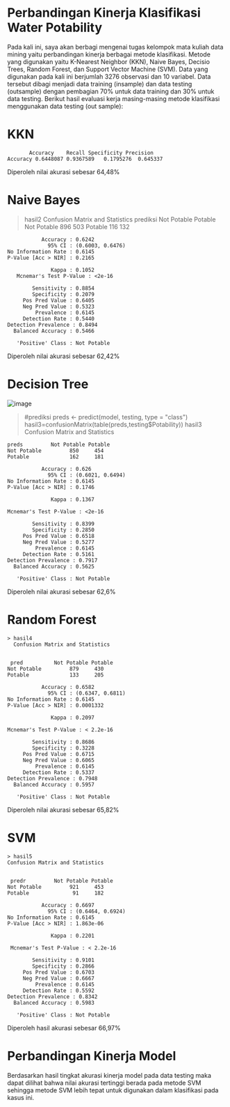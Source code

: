 # Perbandingan Kinerja Klasifikasi Water Potability
Pada kali ini, saya akan berbagi mengenai tugas kelompok mata kuliah data mining yaitu perbandingan kinerja berbagai metode klasifikasi. Metode yang digunakan yaitu K-Nearest Neighbor (KKN), Naive Bayes, Decisio Trees, Random Forest, dan Support Vector Machine (SVM). Data yang digunakan pada kali ini berjumlah 3276 observasi dan 10 variabel. Data tersebut dibagi menjadi data training (insample) dan data testing (outsample) dengan pembagian 70% untuk data training dan 30% untuk data testing. Berikut hasil evaluasi kerja masing-masing metode klasifikasi menggunakan data testing (out sample):

# KKN      
           Accuracy    Recall Specificity Precision
    Accuracy 0.6448087 0.9367589   0.1795276  0.645337

Diperoleh nilai akurasi sebesar 64,48%

# Naive Bayes
> hasil2
Confusion Matrix and Statistics
  prediksi      Not Potable Potable
  Not Potable         896     503
  Potable             116     132
                                          
               Accuracy : 0.6242          
                 95% CI : (0.6003, 0.6476)
    No Information Rate : 0.6145          
    P-Value [Acc > NIR] : 0.2165          
                                          
                  Kappa : 0.1052          
       Mcnemar's Test P-Value : <2e-16          
                                          
            Sensitivity : 0.8854          
            Specificity : 0.2079          
         Pos Pred Value : 0.6405          
         Neg Pred Value : 0.5323          
             Prevalence : 0.6145          
         Detection Rate : 0.5440
    Detection Prevalence : 0.8494          
      Balanced Accuracy : 0.5466          
                                          
       'Positive' Class : Not Potable
Diperoleh nilai akurasi sebesar 62,42%

# Decision Tree
![image](https://user-images.githubusercontent.com/102334577/161410164-196fa48a-9982-4956-b21b-6c0049d3ee04.png)
> #prediksi
> preds <- predict(model, testing, type = "class")
> hasil3=confusionMatrix(table(preds,testing$Potability))
> hasil3
    Confusion Matrix and Statistics
           
    preds         Not Potable Potable
    Not Potable         850     454
    Potable             162     181
                                          
               Accuracy : 0.626           
                 95% CI : (0.6021, 0.6494)
    No Information Rate : 0.6145          
    P-Value [Acc > NIR] : 0.1746          
                                          
                  Kappa : 0.1367          
                                          
    Mcnemar's Test P-Value : <2e-16          
                                          
            Sensitivity : 0.8399          
            Specificity : 0.2850          
         Pos Pred Value : 0.6518          
         Neg Pred Value : 0.5277          
             Prevalence : 0.6145          
         Detection Rate : 0.5161          
    Detection Prevalence : 0.7917          
      Balanced Accuracy : 0.5625          
                                          
       'Positive' Class : Not Potable     
Diperoleh nilai akurasi sebesar 62,6%

# Random Forest
    > hasil4
      Confusion Matrix and Statistics

             
     pred          Not Potable Potable
    Not Potable         879     430
    Potable             133     205
                                          
               Accuracy : 0.6582          
                 95% CI : (0.6347, 0.6811)
    No Information Rate : 0.6145          
    P-Value [Acc > NIR] : 0.0001332       
                                          
                  Kappa : 0.2097          
                                          
    Mcnemar's Test P-Value : < 2.2e-16       
                                          
            Sensitivity : 0.8686          
            Specificity : 0.3228          
         Pos Pred Value : 0.6715          
         Neg Pred Value : 0.6065          
             Prevalence : 0.6145          
         Detection Rate : 0.5337          
    Detection Prevalence : 0.7948          
      Balanced Accuracy : 0.5957          
                                          
       'Positive' Class : Not Potable       
Diperoleh nilai akurasi sebesar 65,82%

# SVM
    > hasil5
    Confusion Matrix and Statistics

             
     predr         Not Potable Potable
    Not Potable         921     453
    Potable              91     182
                                          
               Accuracy : 0.6697          
                 95% CI : (0.6464, 0.6924)
    No Information Rate : 0.6145          
    P-Value [Acc > NIR] : 1.863e-06       
                                          
                  Kappa : 0.2201          
                                          
     Mcnemar's Test P-Value : < 2.2e-16       
                                          
            Sensitivity : 0.9101          
            Specificity : 0.2866          
         Pos Pred Value : 0.6703          
         Neg Pred Value : 0.6667          
             Prevalence : 0.6145          
         Detection Rate : 0.5592          
    Detection Prevalence : 0.8342          
      Balanced Accuracy : 0.5983          
                                          
       'Positive' Class : Not Potable
Diperoleh hasil akurasi sebesar 66,97%

# Perbandingan Kinerja Model
Berdasarkan hasil tingkat akurasi kinerja model pada data testing maka dapat dilihat bahwa nilai akurasi tertinggi berada pada metode SVM sehingga metode SVM lebih tepat untuk digunakan dalam klasifikasi pada kasus ini.
